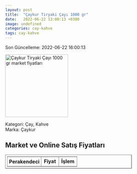 ```yaml
---
layout: post
title:  "Çaykur Tiryaki Çayı 1000 gr"
date:   2022-06-22 13:00:13 +0300
image: undefined
categories: cay-kahve
tags: cay-kahve
---
```


Son Güncelleme: 2022-06-22 16:00:13

<img src="undefined" width="200" alt="Çaykur Tiryaki Çayı 1000 gr market fiyatları" />

Kategori: Çay, Kahve
<br />
Marka: Çaykur

<h2>Market ve Online Satış Fiyatları</h2>

<table border="1" style="padding: 5px;width:80%;">
  <tr>
    <td style="padding: 5px;"><strong>Perakendeci</strong></td>
    <td><strong>Fiyat</strong></td>
    <td><strong>İşlem</strong></td>
  </tr>
  
</table>
